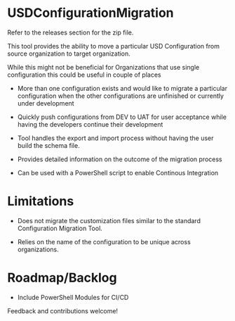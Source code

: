 # USDConfigurationMigration

Refer to the releases section for the zip file.

This tool provides the ability to move a particular USD Configuration from source organization to target organization.

While this might not be beneficial for Organizations that use single configuration this could be useful in couple of places

- More than one configuration exists and would like to migrate a particular configuration when the other configurations are unfinished or currently under development

- Quickly push configurations from DEV to UAT for user acceptance while having the developers continue their development

- Tool handles the export and import process without having the user build the schema file.

- Provides detailed information on the outcome of the migration process

- Can be used with a PowerShell script to enable Continous Integration





# Limitations

- Does not migrate the customization files similar to the standard Configuration Migration Tool.

- Relies on the name of the configuration to be unique across organizations.



# Roadmap/Backlog

- Include PowerShell Modules for CI/CD




Feedback and contributions welcome! 
